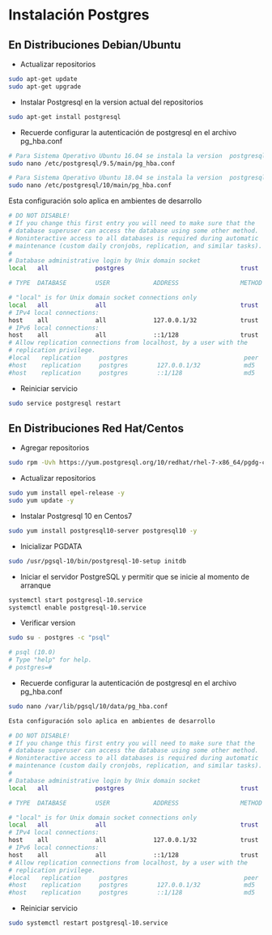 # Instalación Postgres

## En Distribuciones Debian/Ubuntu

- Actualizar repositorios
```bash
sudo apt-get update
sudo apt-get upgrade
```

- Instalar Postgresql en la version actual del repositorios
```bash
sudo apt-get install postgresql
```
- Recuerde configurar la autenticación de postgresql en el archivo pg_hba.conf
```bash
# Para Sistema Operativo Ubuntu 16.04 se instala la version  postgresql 9-5
sudo nano /etc/postgresql/9.5/main/pg_hba.conf

# Para Sistema Operativo Ubuntu 18.04 se instala la version  postgresql 10
sudo nano /etc/postgresql/10/main/pg_hba.conf
```
Esta configuración solo aplica en ambientes de desarrollo
```bash
# DO NOT DISABLE!
# If you change this first entry you will need to make sure that the
# database superuser can access the database using some other method.
# Noninteractive access to all databases is required during automatic
# maintenance (custom daily cronjobs, replication, and similar tasks).
#
# Database administrative login by Unix domain socket
local   all             postgres                                trust

# TYPE  DATABASE        USER            ADDRESS                 METHOD

# "local" is for Unix domain socket connections only
local   all             all                                     trust
# IPv4 local connections:
host    all             all             127.0.0.1/32            trust
# IPv6 local connections:
host    all             all             ::1/128                 trust
# Allow replication connections from localhost, by a user with the
# replication privilege.
#local   replication     postgres                                peer
#host    replication     postgres        127.0.0.1/32            md5
#host    replication     postgres        ::1/128                 md5
```

- Reiniciar servicio
```bash
sudo service postgresql restart
```

## En Distribuciones Red Hat/Centos

- Agregar repositorios
```bash
sudo rpm -Uvh https://yum.postgresql.org/10/redhat/rhel-7-x86_64/pgdg-centos10-10-2.noarch.rpm
```

- Actualizar repositorios
```bash
sudo yum install epel-release -y
sudo yum update -y
```

- Instalar Postgresql 10 en Centos7
```bash
sudo yum install postgresql10-server postgresql10 -y
```

- Inicializar PGDATA
```bash
sudo /usr/pgsql-10/bin/postgresql-10-setup initdb
```

- Iniciar el servidor PostgreSQL y permitir que se inicie al momento de arranque
```bash
systemctl start postgresql-10.service
systemctl enable postgresql-10.service
```

- Verificar version
```bash
sudo su - postgres -c "psql"

# psql (10.0)
# Type "help" for help.
# postgres=#
```
- Recuerde configurar la autenticación de postgresql en el archivo pg_hba.conf
```bash
sudo nano /var/lib/pgsql/10/data/pg_hba.conf

Esta configuración solo aplica en ambientes de desarrollo

# DO NOT DISABLE!
# If you change this first entry you will need to make sure that the
# database superuser can access the database using some other method.
# Noninteractive access to all databases is required during automatic
# maintenance (custom daily cronjobs, replication, and similar tasks).
#
# Database administrative login by Unix domain socket
local   all             postgres                                trust

# TYPE  DATABASE        USER            ADDRESS                 METHOD

# "local" is for Unix domain socket connections only
local   all             all                                     trust
# IPv4 local connections:
host    all             all             127.0.0.1/32            trust
# IPv6 local connections:
host    all             all             ::1/128                 trust
# Allow replication connections from localhost, by a user with the
# replication privilege.
#local   replication     postgres                                peer
#host    replication     postgres        127.0.0.1/32            md5
#host    replication     postgres        ::1/128                 md5
```

- Reiniciar servicio
```bash
sudo systemctl restart postgresql-10.service
```
